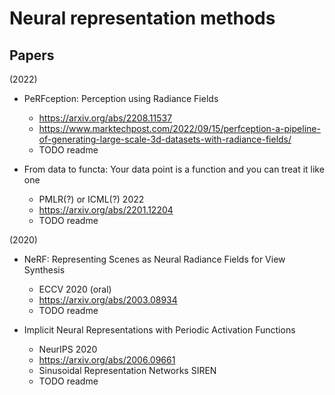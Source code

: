 # Neural representation methods

## Papers

(2022)

- PeRFception: Perception using Radiance Fields
  - https://arxiv.org/abs/2208.11537
  - https://www.marktechpost.com/2022/09/15/perfception-a-pipeline-of-generating-large-scale-3d-datasets-with-radiance-fields/
  - TODO readme

- From data to functa: Your data point is a function and you can treat it like one
  - PMLR(?) or ICML(?) 2022
  - https://arxiv.org/abs/2201.12204
  - TODO readme

(2020)

- NeRF: Representing Scenes as Neural Radiance Fields for View Synthesis
  - ECCV 2020 (oral)
  - https://arxiv.org/abs/2003.08934
  - TODO readme

- Implicit Neural Representations with Periodic Activation Functions
  - NeurIPS 2020
  - https://arxiv.org/abs/2006.09661
  - Sinusoidal Representation Networks SIREN
  - TODO readme
